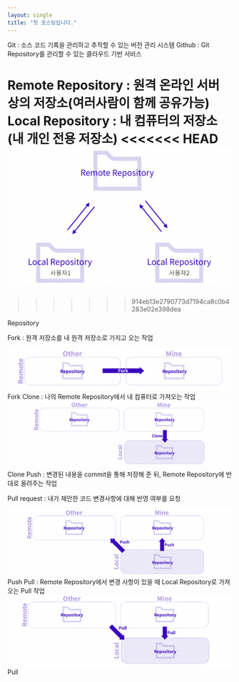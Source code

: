 ```yaml
---
layout: single
title: "첫 포스팅입니다."
---
```


Git : 소스 코드 기록을 관리하고 추적할 수 있는 버전 관리 시스템
Github : Git Repository를 관리할 수 있는 클라우드 기반 서비스

 

Remote Repository : 원격 온라인 서버 상의 저장소(여러사람이 함께 공유가능)
Local Repository : 내 컴퓨터의 저장소(내 개인 전용 저장소)
<<<<<<< HEAD
<img src ="../_images/git_first_repository.png">
=======
>>>>>>> 914eb13e2790773d7194ca8c0b4283e02e398dea


Repository

Fork : 원격 저장소를 내 원격 저장소로 가지고 오는 작업

<img src ="../_images/git_first_fork.png">
Fork
Clone : 나의 Remote Repository에서 내 컴퓨터로 가져오는 작업

<img src ="../_images/git_first_clone.png">
Clone
Push :  변경된 내용을 commit을 통해 저장해 준 뒤, Remote Repository에 반대로 올려주는 작업

Pull request : 내가 제안한 코드 변경사항에 대해 반영 여부를 요청

<img src ="../_images/git_first_push.png">
Push
Pull : Remote Repository에서 변경 사항이 있을 때 Local Repository로 가져오는 Pull 작업

<img src ="../_images/git_first_pull.png">
Pull
